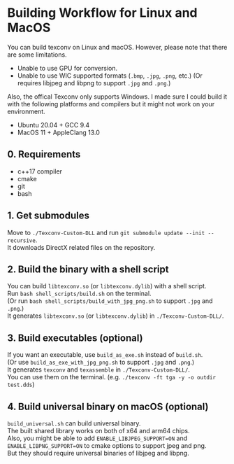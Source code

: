 # Building Workflow for Linux and MacOS

You can build texconv on Linux and macOS.
However, please note that there are some limitations.  

-   Unable to use GPU for conversion.
-   Unable to use WIC supported formats (`.bmp`, `.jpg`, `.png`, etc.)
    (Or requires libjpeg and libpng to support `.jpg` and `.png`.)

Also, the offical Texconv only supports Windows. I made sure I could build it with the following platforms and compilers but it might not work on your environment.  

-   Ubuntu 20.04 + GCC 9.4
-   MacOS 11 + AppleClang 13.0

## 0. Requirements

- c++17 compiler
- cmake
- git
- bash

## 1. Get submodules

Move to `./Texconv-Custom-DLL` and run `git submodule update --init --recursive`.  
It downloads DirectX related files on the repository.

## 2. Build the binary with a shell script

You can build `libtexconv.so` (or `libtexconv.dylib`) with a shell script.  
Run `bash shell_scripts/build.sh` on the terminal.  
(Or run `bash shell_scripts/build_with_jpg_png.sh` to support `.jpg` and `.png`.)  
It generates `libtexconv.so` (or `libtexconv.dylib`) in `./Texconv-Custom-DLL/`.  

## 3. Build executables (optional)

If you want an executable, use `build_as_exe.sh` instead of `build.sh`.  
(Or use `build_as_exe_with_jpg_png.sh` to support `.jpg` and `.png`.)  
It generates `texconv` and `texassemble` in `./Texconv-Custom-DLL/`.  
You can use them on the terminal. (e.g. `./texconv -ft tga -y -o outdir test.dds`)  

## 4. Build universal binary on macOS (optional)

`build_universal.sh` can build universal binary.  
The built shared library works on both of x64 and arm64 chips.  
Also, you might be able to add `ENABLE_LIBJPEG_SUPPORT=ON` and `ENABLE_LIBPNG_SUPPORT=ON` to cmake options to support jpeg and png.  
But they should require universal binaries of libjpeg and libpng.
